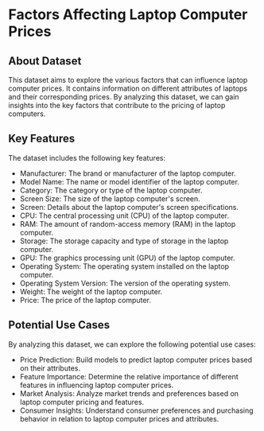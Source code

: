 # Factors Affecting Laptop Computer Prices

## About Dataset

This dataset aims to explore the various factors that can influence laptop computer prices. It contains information on different attributes of laptops and their corresponding prices. By analyzing this dataset, we can gain insights into the key factors that contribute to the pricing of laptop computers.

## Key Features

The dataset includes the following key features:

- Manufacturer: The brand or manufacturer of the laptop computer.
- Model Name: The name or model identifier of the laptop computer.
- Category: The category or type of the laptop computer.
- Screen Size: The size of the laptop computer's screen.
- Screen: Details about the laptop computer's screen specifications.
- CPU: The central processing unit (CPU) of the laptop computer.
- RAM: The amount of random-access memory (RAM) in the laptop computer.
- Storage: The storage capacity and type of storage in the laptop computer.
- GPU: The graphics processing unit (GPU) of the laptop computer.
- Operating System: The operating system installed on the laptop computer.
- Operating System Version: The version of the operating system.
- Weight: The weight of the laptop computer.
- Price: The price of the laptop computer.

## Potential Use Cases

By analyzing this dataset, we can explore the following potential use cases:

- Price Prediction: Build models to predict laptop computer prices based on their attributes.
- Feature Importance: Determine the relative importance of different features in influencing laptop computer prices.
- Market Analysis: Analyze market trends and preferences based on laptop computer pricing and features.
- Consumer Insights: Understand consumer preferences and purchasing behavior in relation to laptop computer prices and attributes.
